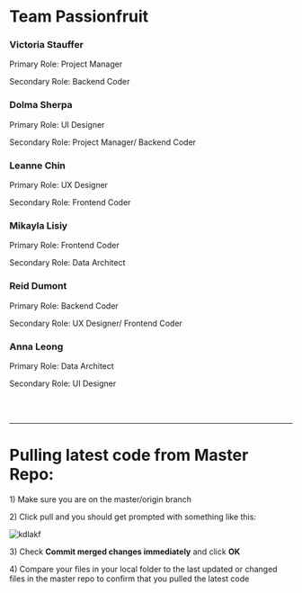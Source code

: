 # Team Passionfruit 
<!-- tetsing -->
<h3><b> Victoria Stauffer </b></h3>
<p>Primary Role: Project Manager</p>
<p>Secondary Role: Backend Coder</p>
<h3><b> Dolma Sherpa </b></h3>
<p>Primary Role: UI Designer</p>
<p>Secondary Role: Project Manager/ Backend Coder</p>
<h3><b> Leanne Chin </b></h3>
<p>Primary Role: UX Designer</p>
<p>Secondary Role: Frontend Coder</p>
<h3><b> Mikayla Lisiy </b></h3>
<p>Primary Role: Frontend Coder</p>
<p>Secondary Role: Data Architect</p>
<h3><b> Reid Dumont </b></h3>
<p>Primary Role: Backend Coder</p>
<p>Secondary Role: UX Designer/ Frontend Coder</p>
<h3><b> Anna Leong </b></h3>
<p>Primary Role: Data Architect</p>
<p>Secondary Role: UI Designer</p>
<br></br>
<hr></hr>
<h1>Pulling latest code from Master Repo:</h1>
<p> 1) Make sure you are on the master/origin branch</p>
<p> 2) Click pull and you should get prompted with something like this:</p>

![kdlakf](https://user-images.githubusercontent.com/55995794/89057765-36d26000-d32c-11ea-88f4-807e3d782215.jpg)

<p> 3) Check <b>Commit merged changes immediately</b> and click <b>OK</b></p> 
<p> 4) Compare your files in your local folder to the last updated or changed files in the master repo to confirm that you pulled the latest code </p>
